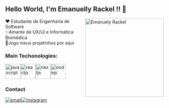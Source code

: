 ## Hello World, I'm Emanuelly Rackel !! 🍒

<img align="right" src="https://giffiles.alphacoders.com/145/14566.gif" width="250" height="250" alt="Emanuely Rackel" />
<p>
    ❤ Estudante de Engenharia de Software</br>
    ✨Amante de UX/UI e Informática Biomédica</br>
    🚀Jogo meus projetinhos por aqui</br>
</p>

### Main Techonologies:

<div style="display:flex">
    <img width="48" src="https://cdn.jsdelivr.net/gh/devicons/devicon/icons/javascript/javascript-original.svg"
        alt="javascript" />
    <img width="48" src="https://cdn.jsdelivr.net/gh/devicons/devicon@latest/icons/react/react-original.svg"
        color="white" alt="reactjs" />
    <img width="48" src="https://cdn.jsdelivr.net/gh/devicons/devicon@latest/icons/nextjs/nextjs-original.svg"
        alt="nextjs" />
    <img width="48" src="https://cdn.jsdelivr.net/gh/devicons/devicon@latest/icons/nodejs/nodejs-original-wordmark.svg"
        alt="nodejs" />
</div>


<h3>Contact</h3>

<div style="display:flex">
    <a href="mailto:contact.rackel@gmail.com">
        <img src="https://img.shields.io/badge/Gmail-D14836?style=for-the-badge&logo=gmail&logoColor=white" alt="email">
    </a>
    <a href="https://www.linkedin.com/in/emanuelly-rackel//" target="_blank">
        <img src="https://img.shields.io/badge/LinkedIn-0077B5?style=for-the-badge&logo=linkedin&logoColor=white" alt=""
            target="_blank">
    </a>
    <a href="https://www.instagram.com/llyrackel/" target="_blank">
        <img src="https://img.shields.io/badge/Instagram-E4405F?style=for-the-badge&logo=instagram&logoColor=white"
            alt="instagram" target="_blank">
    </a>
</div>


<!---
codesmanu/codesmanu is a ✨ special ✨ repository because its `README.md` (this file) appears on your GitHub profile.
You can click the Preview link to take a look at your changes.
--->
